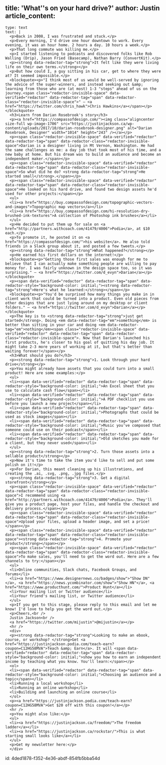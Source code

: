 title: 'What''s on your hard drive?'
author: Justin
article_content:
  -
    type: text
    text: |
      <p>Back in 2008, I was frustrated and stuck.</p>
      <p>Every morning, I'd drive one hour downtown to work. Every evening, it was an hour home. 2 hours a day. 10 hours a week.</p>
      <p>That long commute was killing me.</p>
      <p>I started listening to podcasts and discovered folks like Rob Walling (Drip), Jason Fried (Basecamp), Nathan Barry (ConvertKit).</p>
      <p><strong data-redactor-tag="strong">It felt like they were living life on their own terms.</strong></p>
      <p>But how could I, a guy sitting in his car, get to where they were at? It seemed impossible.</p>
      <blockquote><p>"I think most of us would be well-served by ignoring the advice of the super-winners, and instead seeking out &amp; learning from those who are (at most) 1-3 "steps" ahead of us on the journey.<span class="redactor-invisible-space" data-verified="redactor" data-redactor-tag="span" data-redactor-class="redactor-invisible-space">" – <a href="https://twitter.com/chris_hawk">Chris Hawkins</a></span></p></blockquote>
      <h3>Learn from Darian Rosebrook's story</h3>
      <p><a href="https://compassofdesign.com/"><img class="aligncenter size-full wp-image-1706" src="https://justinjackson.ca/wp-content/uploads/2017/10/darian-rosebrook-designer.png" alt="Darian Rosebrook, Designer" width="1014" height="243" /></a></p>
      <p><span class="redactor-invisible-space" data-verified="redactor" data-redactor-tag="span" data-redactor-class="redactor-invisible-space">Darian is a designer living in Mt Vernon, Washington. He had the same challenges as me: a day job that took most of his time, and a new baby at home. But his dream was to build an audience and become an independent maker.</span></p>
      <p><span class="redactor-invisible-space" data-verified="redactor" data-redactor-tag="span" data-redactor-class="redactor-invisible-space">So what did he do? <strong data-redactor-tag="strong">He started small</strong>.</span></p>
      <p><span class="redactor-invisible-space" data-verified="redactor" data-redactor-tag="span" data-redactor-class="redactor-invisible-space">He looked on his hard drive, and found two design assets he'd used for other projects:</span></p>
      <ul>
      <li><a href="https://buy.compassofdesign.com/topographic-vectors-and-images">Topographic map vectors</a></li>
      <li><a href="https://buy.compassofdesign.com/hi-resolution-dry-brushed-ink-textures">A collection of Photoshop ink brushes</a></li>
      </ul>
      <p>He decided to put them up for sale on <a href="http://partners.withcoach.com/41479/4006">Podia</a>, at $10 each.</p>
      <p>To promote it, he posted it on <a href="https://compassofdesign.com/">his website</a>. He also told friends in a Slack group about it, and posted a few tweets.</p>
      <p><strong data-redactor-tag="strong">What happened?</strong></p>
      <p>He earned his first dollars on the internet!</p>
      <blockquote><p>"Getting those first sales was enough for me to believe that I can actually make something people are willing to pay money for. I was fairly unknown in the design space too, so it was surprising." – <a href="https://twitter.com/d_evyn">Darian</a></p></blockquote>
      <p><span data-verified="redactor" data-redactor-tag="span" data-redactor-style="background-color: initial;"><strong data-redactor-tag="strong">Here's what he learned:</strong></span></p>
      <blockquote><p>"You'd be surprised how many things you make in in client work that could be turned into a product. Even old pieces from other designs that are just lying around on my desktop or client folders." – <a href="https://twitter.com/d_evyn">Darian</a></p></blockquote>
      <p>The key is to <strong data-redactor-tag="strong">just get started</strong>. Doing <em data-redactor-tag="em">something</em> is better than sitting in your car and doing <em data-redactor-tag="em">nothing</em><span class="redactor-invisible-space" data-verified="redactor" data-redactor-tag="span" data-redactor-class="redactor-invisible-space">. Now that Darian's launched his first products, he's closer to his goal of quitting his day job. It might take 2-3 more years of working at it, but that's better than waiting forever!</span></p>
      <h3>What should you do?</h3>
      <p><strong data-redactor-tag="strong">1. Look through your hard drive</strong></p>
      <p>You might already have assets that you could turn into a small product! Here are some examples:</p>
      <ul>
      <li><span data-verified="redactor" data-redactor-tag="span" data-redactor-style="background-color: initial;">An Excel sheet that you use to calculate cash flow</span></li>
      <li><span data-verified="redactor" data-redactor-tag="span" data-redactor-style="background-color: initial;">A PDF checklist you use before you launch a new project</span></li>
      <li><span data-verified="redactor" data-redactor-tag="span" data-redactor-style="background-color: initial;">Photographs that could be used as stock images</span></li>
      <li><span data-verified="redactor" data-redactor-tag="span" data-redactor-style="background-color: initial;">Music you've composed that someone could use on their podcast</span></li>
      <li><span data-verified="redactor" data-redactor-tag="span" data-redactor-style="background-color: initial;">Old sketches you made for a client, but they never used</span></li>
      </ul>
      <p><strong data-redactor-tag="strong">2. Turn those assets into a sellable product</strong></p>
      <p>Now it's time to take the item you'd like to sell and put some polish on it!</p>
      <p>For Darian, this meant cleaning up his illustrations, and creating the .ai, .svg, .png, .jpg files.</p>
      <p><strong data-redactor-tag="strong">3. Get a digital storefront</strong></p>
      <p><span class="redactor-invisible-space" data-verified="redactor" data-redactor-tag="span" data-redactor-class="redactor-invisible-space">I recommend using <a href="http://partners.withcoach.com/41479/4006">Podia</a>. They'll give you a product page, host your files, and handle the checkout and delivery process.</span></p>
      <p><span class="redactor-invisible-space" data-verified="redactor" data-redactor-tag="span" data-redactor-class="redactor-invisible-space">Upload your files, upload a header image, and set a price!</span></p>
      <p><span class="redactor-invisible-space" data-verified="redactor" data-redactor-tag="span" data-redactor-class="redactor-invisible-space"><strong data-redactor-tag="strong">4. Promote your product</strong></span></p>
      <p><span class="redactor-invisible-space" data-verified="redactor" data-redactor-tag="span" data-redactor-class="redactor-invisible-space">To make sales, you'll need to get the word out. Here are a few channels to try:</span></p>
      <ul>
      <li>Online communities, Slack chats, Facebook Groups, and forums</li>
      <li><a href="https://www.designernews.co/badges/show">"Show DN"</a>, <a href="https://news.ycombinator.com/show">"Show HN"</a>, <a href="https://www.producthunt.com/">Product Hunt</a></li>
      <li>Your mailing list or Twitter audience</li>
      <li>Your friend's mailing list, or Twitter audience</li>
      </ul>
      <p>If you get to this stage, please reply to this email and let me know! I'd love to help you get the word out.</p>
      <p>Cheers,<br />
      Justin Jackson<br />
      <a href="https://twitter.com/mijustin">@mijustin</a></p>
      <hr />
      <div>
      <p><strong data-redactor-tag="strong">Looking to make an ebook, course, or workshop? </strong>Get <a href="https://justinjackson.podia.com/teach-earn?coupon=C12HG58MVA">Teach &amp; Earn</a>. It will <span data-verified="redactor" data-redactor-tag="span" data-redactor-style="background-color: initial;">show you how to earn an independent income by teaching what you know. You'll learn:</span></p>
      <ol>
      <li><span data-verified="redactor" data-redactor-tag="span" data-redactor-style="background-color: initial;">Choosing an audience and a topic</span></li>
      <li>Running a local workshop</li>
      <li>Running an online workshop</li>
      <li>Building and launching an online course</li>
      </ol>
      <p><a href="https://justinjackson.podia.com/teach-earn?coupon=C12HG58MVA">Get $20 off with this coupon!</a></p>
      <hr />
      <p>You might also like:</p>
      <ul>
      <li><a href="https://justinjackson.ca/freedom/">The freedom ladder</a></li>
      <li><a href="https://justinjackson.ca/rockstar/">This is what starting small looks like</a></li>
      </ul>
      <p>Get my newsletter here:</p>
      </div>
      
id: 4ded1878-f352-4e36-abdf-854fb5bba54d

